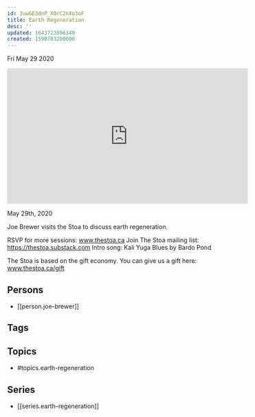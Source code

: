 ```yaml
---
id: 3uwGE3dnP_X0rC2nXo3oF
title: Earth Regeneration
desc: ''
updated: 1643723096349
created: 1590703200000
---
```





Fri May 29 2020

<iframe width="560" height="315" src="https://www.youtube.com/embed/ZzrEYIhnRNs" title="Earth Regeneration w/ Joe Brewer" frameborder="0" allow="accelerometer; autoplay; clipboard-write; encrypted-media; gyroscope; picture-in-picture" allowfullscreen ></iframe>

May 29th, 2020

Joe Brewer visits the Stoa to discuss earth regeneration.

RSVP for more sessions: www.thestoa.ca
Join The Stoa mailing list: https://thestoa.substack.com
Intro song: Kali Yuga Blues by Bardo Pond

The Stoa is based on the gift economy. You can give us a gift here: www.thestoa.ca/gift

## Persons

- [[person.joe-brewer]]

## Tags



## Topics

- #topics.earth-regeneration

## Series

- [[series.earth-regeneration]]

